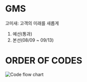 # GMS

고미새: 고객의 미래를 새롭게

1. 예선(통과)
2. 본선(08/09 ~ 09/13)

# ORDER OF CODES

![Code flow chart](https://github.com/bokyoung96/GMS/assets/49546804/8c5684b3-1975-4255-be29-2915abc30598)

